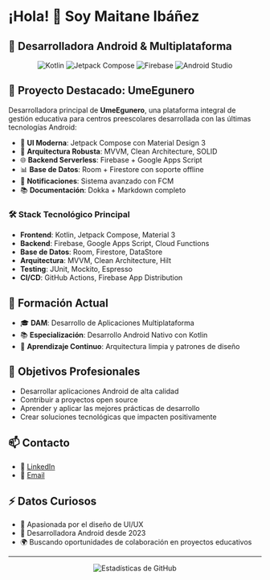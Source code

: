 # ¡Hola! 👋 Soy Maitane Ibáñez

## 🚀 Desarrolladora Android & Multiplataforma

<div align="center">
  <img src="https://img.shields.io/badge/Kotlin-1.9.22-blue?style=for-the-badge&logo=kotlin&logoColor=white" alt="Kotlin">
  <img src="https://img.shields.io/badge/Jetpack%20Compose-2024.02.00-green?style=for-the-badge&logo=android&logoColor=white" alt="Jetpack Compose">
  <img src="https://img.shields.io/badge/Firebase-32.7.2-orange?style=for-the-badge&logo=firebase&logoColor=white" alt="Firebase">
  <img src="https://img.shields.io/badge/Android%20Studio-Meerkat%202023.3.1+-3DDC84?style=for-the-badge&logo=android-studio&logoColor=white" alt="Android Studio">
</div>

## 💼 Proyecto Destacado: UmeEgunero

Desarrolladora principal de **UmeEgunero**, una plataforma integral de gestión educativa para centros preescolares desarrollada con las últimas tecnologías Android:

- 📱 **UI Moderna**: Jetpack Compose con Material Design 3
- 🔐 **Arquitectura Robusta**: MVVM, Clean Architecture, SOLID
- 🌐 **Backend Serverless**: Firebase + Google Apps Script
- 📊 **Base de Datos**: Room + Firestore con soporte offline
- 🔔 **Notificaciones**: Sistema avanzado con FCM
- 📚 **Documentación**: Dokka + Markdown completo

### 🛠️ Stack Tecnológico Principal
- **Frontend**: Kotlin, Jetpack Compose, Material 3
- **Backend**: Firebase, Google Apps Script, Cloud Functions
- **Base de Datos**: Room, Firestore, DataStore
- **Arquitectura**: MVVM, Clean Architecture, Hilt
- **Testing**: JUnit, Mockito, Espresso
- **CI/CD**: GitHub Actions, Firebase App Distribution

## 🌱 Formación Actual
- 🎓 **DAM**: Desarrollo de Aplicaciones Multiplataforma
- 📚 **Especialización**: Desarrollo Android Nativo con Kotlin
- 🔄 **Aprendizaje Continuo**: Arquitectura limpia y patrones de diseño

## 🎯 Objetivos Profesionales
- Desarrollar aplicaciones Android de alta calidad
- Contribuir a proyectos open source
- Aprender y aplicar las mejores prácticas de desarrollo
- Crear soluciones tecnológicas que impacten positivamente

## 📫 Contacto
- 💼 [LinkedIn](www.linkedin.com/in/maitane-ibanez-irazabal)
- 📧 [Email](mailto:maitaneibaira@gmail.com)
<!-- - 🌐 [Portfolio](https://tu-portfolio.com) -->

## ⚡ Datos Curiosos
- 🎨 Apasionada por el diseño de UI/UX
- 📱 Desarrolladora Android desde 2023
- 🌍 Buscando oportunidades de colaboración en proyectos educativos

---

<div align="center">
  <img src="https://github-readme-stats.vercel.app/api?username=Nojabeach&show_icons=true&theme=radical" alt="Estadísticas de GitHub">
</div> 
